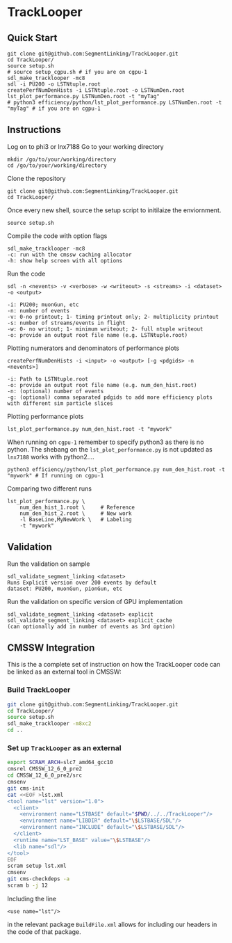 # TrackLooper

## Quick Start

    git clone git@github.com:SegmentLinking/TrackLooper.git
    cd TrackLooper/
    source setup.sh
    # source setup_cgpu.sh # if you are on cgpu-1
    sdl_make_tracklooper -mc8
    sdl -i PU200 -o LSTNtuple.root
    createPerfNumDenHists -i LSTNtuple.root -o LSTNumDen.root
    lst_plot_performance.py LSTNumDen.root -t "myTag"
    # python3 efficiency/python/lst_plot_performance.py LSTNumDen.root -t "myTag" # if you are on cgpu-1

## Instructions

Log on to phi3 or lnx7188
Go to your working directory

    mkdir /go/to/your/working/directory
    cd /go/to/your/working/directory
    
Clone the repository

    git clone git@github.com:SegmentLinking/TrackLooper.git
    cd TrackLooper/

Once every new shell, source the setup script to initilaize the enviornment.

    source setup.sh

Compile the code with option flags

    sdl_make_tracklooper -mc8
    -c: run with the cmssw caching allocator
    -h: show help screen with all options

Run the code
 
    sdl -n <nevents> -v <verbose> -w <writeout> -s <streams> -i <dataset> -o <output>

    -i: PU200; muonGun, etc
    -n: number of events
    -v: 0-no printout; 1- timing printout only; 2- multiplicity printout
    -s: number of streams/events in flight
    -w: 0- no writout; 1- minimum writeout; 2- full ntuple writeout
    -o: provide an output root file name (e.g. LSTNtuple.root)
    
Plotting numerators and denominators of performance plots

    createPerfNumDenHists -i <input> -o <output> [-g <pdgids> -n <nevents>]

    -i: Path to LSTNtuple.root
    -o: provide an output root file name (e.g. num_den_hist.root)
    -n: (optional) number of events
    -g: (optional) comma separated pdgids to add more efficiency plots with different sim particle slices
    
Plotting performance plots

    lst_plot_performance.py num_den_hist.root -t "mywork"

When running on ```cgpu-1``` remember to specify python3 as there is no python.
The shebang on the ```lst_plot_performance.py``` is not updated as ```lnx7188``` works with python2....

    python3 efficiency/python/lst_plot_performance.py num_den_hist.root -t "mywork" # If running on cgpu-1
                                                                                                                                                           
Comparing two different runs

    lst_plot_performance.py \
        num_den_hist_1.root \     # Reference
        num_den_hist_2.root \     # New work
        -l BaseLine,MyNewWork \   # Labeling
        -t "mywork"

## Validation
Run the validation on sample

    sdl_validate_segment_linking <dataset> 
    Runs Explicit version over 200 events by default
    dataset: PU200, muonGun, pionGun, etc

Run the validation on specific version of GPU implementation

    sdl_validate_segment_linking <dataset> explicit
    sdl_validate_segment_linking <dataset> explicit_cache
    (can optionally add in number of events as 3rd option)


## CMSSW Integration
This is the a complete set of instruction on how the TrackLooper code
can be linked as an external tool in CMSSW:

### Build TrackLooper
```bash
git clone git@github.com:SegmentLinking/TrackLooper.git
cd TrackLooper/
source setup.sh
sdl_make_tracklooper -m8xc2
cd ..
```

### Set up `TrackLooper` as an external
```bash
export SCRAM_ARCH=slc7_amd64_gcc10
cmsrel CMSSW_12_6_0_pre2
cd CMSSW_12_6_0_pre2/src
cmsenv
git cms-init
cat <<EOF >lst.xml
<tool name="lst" version="1.0">
  <client>
    <environment name="LSTBASE" default="$PWD/../../TrackLooper"/>
    <environment name="LIBDIR" default="\$LSTBASE/SDL"/>
    <environment name="INCLUDE" default="\$LSTBASE/SDL"/>
  </client>
  <runtime name="LST_BASE" value="\$LSTBASE"/>
  <lib name="sdl"/>
</tool>
EOF
scram setup lst.xml
cmsenv
git cms-checkdeps -a
scram b -j 12
```

Including the line
```
<use name="lst"/>
```
in the relevant package `BuildFile.xml` allows for
including our headers in the code of that package.
